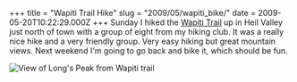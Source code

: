 +++
title = "Wapiti Trail Hike"
slug = "2009/05/wapiti_bike/"
date = 2009-05-20T10:22:29.000Z
+++
Sunday I hiked the [Wapiti Trail](http://www.protrails.com/trail.php?trailID=4) up in Heil Valley just north of town with a group of eight from my hiking club. It was a really nice hike and a very friendly group. Very easy hiking but great mountain views. Next weekend I'm going to go back and bike it, which should be fun.

![View of Long's Peak from Wapiti trail](https://peterlyons-org.s3.amazonaws.com/photos/spring_2009/061_wapiti_trail.jpg)